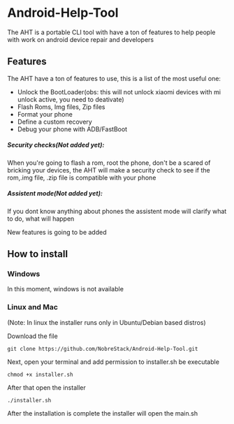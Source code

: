 # Android-Help-Tool
The AHT is a portable CLI tool with have a ton of features to help people with work on android device repair and developers

## Features

The AHT have a ton of features to use, this is a list of the most useful one:

- Unlock the BootLoader(obs: this will not unlock xiaomi devices with mi unlock active, you need to deativate)
- Flash Roms, Img files, Zip files
- Format your phone
- Define a custom recovery
- Debug your phone with ADB/FastBoot

##### Security checks(Not added yet):

When you're going to flash a rom, root the phone, don't be a scared of bricking your devices, the AHT will make a security check to see if the rom,.img file, .zip file is compatible with your phone

##### Assistent mode(Not added yet):

If you dont know anything about phones the assistent mode will clarify what to do, what will happen


New features is going to be added


## How to install

### Windows

In this moment, windows is not available

### Linux and Mac

(Note: In linux the installer runs only in Ubuntu/Debian based distros)

Download the file

    git clone https://github.com/NobreStack/Android-Help-Tool.git
        
Next, open your terminal and add permission to installer.sh be executable

    chmod +x installer.sh

After that open the installer

    ./installer.sh

After the installation is complete the installer will open the main.sh
